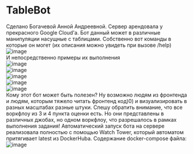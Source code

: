 # TableBot
Сделано Богачевой Анной Андреевной. Сервер арендовала у прекрасного Google Cloud'a. Бот данный может в различные манипуляции насущные с таблицами. Собственно вот команды в которые он могет (их описания можно увидеть при вызове /help)  
![image](https://user-images.githubusercontent.com/80039591/146097356-65595084-4ffb-420a-b3f0-6adf8e152610.png)  
И непосредственно примеры их выполнения  
![image](https://user-images.githubusercontent.com/80039591/146097439-2ea519a3-fcee-4268-977b-d4083247b11e.png)  
![image](https://user-images.githubusercontent.com/80039591/146097482-11e2f751-5fcd-47c4-8d55-62048b71951c.png)  
![image](https://user-images.githubusercontent.com/80039591/146097577-49bd3839-8968-446e-8716-987b6d6b4504.png)  
![image](https://user-images.githubusercontent.com/80039591/146097662-ef310d1d-3642-4ffa-b7a9-b15b2d4bfd94.png)  
![image](https://user-images.githubusercontent.com/80039591/146097703-61bae8d0-8f8a-4426-a4ff-cfdc72438b28.png)  
Кому этот бот может быть полезен? Ну возможно людям из фронтенда и людям, которым тяжело читать фронтенд код)0) и визуализировать в разных масштабах разные штуки. Спешу обратить внимание, что все воркфлоу из 3 и 4 пункта оценки есть. Но они представлены в различных джобах, но одном воркфлоу, что разрешалось в рамках выполнения задания!
Автоматический запуск бота на сервере реализовала полностью с помощью Watch Tower, который автоматом притягивает latest из DockerHuba. Содержание docker-compose файла:  
![image](https://user-images.githubusercontent.com/80039591/147299378-083cf670-520f-40f2-af8d-e0bf20ca495b.png)


